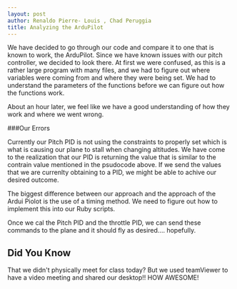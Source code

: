 ```yaml
---
layout: post
author: Renaldo Pierre- Louis , Chad Peruggia
title: Analyzing the ArduPilot
---
```


We have decided to go through our code and compare it to one that is known to work, the ArduPilot.  Since we have known issues with our pitch controller, we decided to look there.  At first we were confused, as this is a rather large program with many files, and we had to figure out where variables were coming from and where they were being set.  We had to understand the parameters of the functions before we can figure out how the functions work.

About an hour later, we feel like we have a good understanding of how they work and where we went wrong.

###Our Errors

Currently our Pitch PID is not using the constraints to properly set which is what is causing our plane to stall when changing altitudes.  We have come to the realization that our PID is returning the value that is similar to the contrain value mentioned in the psudocode above.  If we send the values that we are currenlty obtaining to a PID, we might be able to achive our desired outcome.

The biggest difference between our approach and the approach of the Ardui Piolot is the use of a timing method.  We need to figure out how to implement this into our Ruby scripts.

Once we cal the Pitch PID and the throttle PID, we can send these commands to the plane and it should fly as desired.... hopefully.

## Did You Know
That we didn't physically meet for class today? But we used teamViewer to have a video meeting and shared our desktop!! HOW AWESOME!

